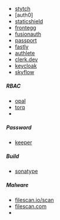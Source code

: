 - [stytch](https://stytch.com/start-now?redirect=%2Fdashboard%2Fhome)
- [auth0]
- [staticshield](https://staticshield.vercel.app/docs)
- [frontegg](https://frontegg.com/pricing)
- [fusionauth](https://fusionauth.io/)
- [passport](https://www.passportjs.org/concepts/authentication/oauth/)
- [fastly](https://developer.fastly.com/solutions/starters/compute-rust-auth/)
- [authlete](https://www.authlete.com/)
- [clerk.dev](https://clerk.dev/)
- [keycloak](https://www.keycloak.org/)
- [skyflow](https://www.skyflow.com/)


##### RBAC
- [opal](https://opal.dev/)
- [torq](https://torq.io/)
- 

##### Password
- [keeper](https://www.keepersecurity.com/)

##### Build
- [sonatype](https://www.sonatype.com/solutions/software-developers)

##### Malware
- [filescan.io/scan](https://www.filescan.io/scan)
- [filescan.com](https://www.filescan.com/)
- 